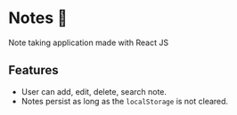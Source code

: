 # Notes 📝

Note taking application made with React JS

## Features

- User can add, edit, delete, search note.
- Notes persist as long as the `localStorage` is not cleared.
